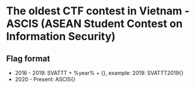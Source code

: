 # The oldest CTF contest in Vietnam - ASCIS (ASEAN Student Contest on Information Security)
## Flag format
- 2016 - 2019: SVATTT + %year% + {}, example: 2019: SVATTT2019{}
- 2020 - Present: ASCIS{}
